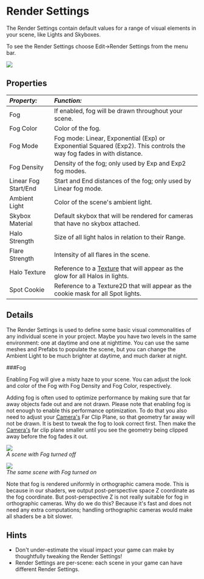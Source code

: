 Render Settings
===============


The <span class=keyword>Render Settings</span> contain default values for a range of visual elements in your scene, like <span class=keyword>Lights</span> and <span class=keyword>Skyboxes</span>.

To see the Render Settings choose <span class=menu>Edit->Render Settings</span> from the menu bar.


![](http://docwiki.hq.unity3d.com/uploads/Main/RenderSet.png)  


Properties
----------



|**_Property:_** |**_Function:_** |
|:---|:---|
|<span class=component>Fog</span> |If enabled, fog will be drawn throughout your scene. |
|<span class=component>Fog Color</span> |Color of the fog. |
|<span class=component>Fog Mode</span> |Fog mode: Linear, Exponential (Exp) or Exponential Squared (Exp2). This controls the way fog fades in with distance. |
|<span class=component>Fog Density</span> |Density of the fog; only used by Exp and Exp2 fog modes. |
|<span class=component>Linear Fog Start/End</span> |Start and End distances of the fog; only used by Linear fog mode. |
|<span class=component>Ambient Light</span> |Color of the scene's ambient light. |
|<span class=component>Skybox Material</span> |Default skybox that will be rendered for cameras that have no skybox attached. |
|<span class=component>Halo Strength</span> |Size of all light halos in relation to their <span class=component>Range</span>. |
|<span class=component>Flare Strength</span> |Intensity of all flares in the scene. |
|<span class=component>Halo Texture</span> |Reference to a [Texture](class-Texture2D.md) that will appear as the glow for all Halos in lights. |
|<span class=component>Spot Cookie</span> |Reference to a Texture2D that will appear as the cookie mask for all Spot lights. |


Details
-------


The Render Settings is used to define some basic visual commonalities of any individual scene in your project.  Maybe you have two levels in the same environment: one at daytime and one at nighttime.  You can use the same meshes and Prefabs to populate the scene, but you can change the <span class=component>Ambient Light</span> to be much brighter at daytime, and much darker at night.


###Fog

Enabling <span class=component>Fog</span> will give a misty haze to your scene.  You can adjust the look and color of the Fog with <span class=component>Fog Density</span> and <span class=component>Fog Color</span>, respectively.

Adding fog is often used to optimize performance by making sure that far away objects fade out and are not drawn.  Please note that enabling fog is not enough to enable this performance optimization. To do that you also need to adjust your [Camera's](class-Camera.md) <span class=component>Far Clip Plane</span>, so that geometry far away will not be drawn. It is best to tweak the fog to look correct first. Then make the [Camera's](class-Camera.md) far clip plane smaller until you see the geometry being clipped away before the fog fades it out.


![](http://docwiki.hq.unity3d.com/uploads/Main/RenderSettings-FogOff.png)  
_A scene with Fog turned off_


![](http://docwiki.hq.unity3d.com/uploads/Main/RenderSettings-FogOn.png)  
_The same scene with Fog turned on_

Note that fog is rendered uniformly in orthographic camera mode. This is because in our shaders, we output post-perspective space Z coordinate as the fog coordinate. But post-perspective Z is not really suitable for fog in orthographic cameras. Why do we do this? Because it's fast and does not need any extra computations; handling orthographic cameras would make all shaders be a bit slower.

Hints
-----

* Don't under-estimate the visual impact your game can make by thoughtfully tweaking the Render Settings!
* Render Settings are per-scene: each scene in your game can have different Render Settings.
